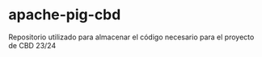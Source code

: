 # apache-pig-cbd
Repositorio utilizado para almacenar el código necesario para el proyecto de CBD 23/24

